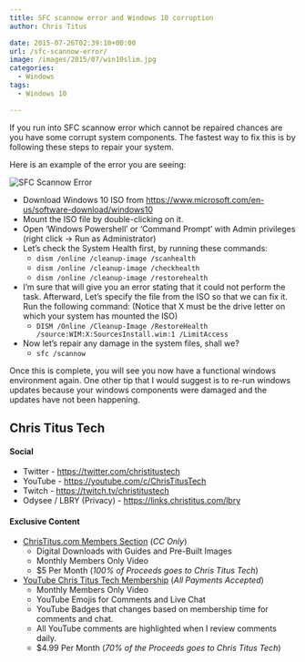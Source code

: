 ```yaml
---
title: SFC scannow error and Windows 10 corruption
author: Chris Titus

date: 2015-07-26T02:39:10+00:00
url: /sfc-scannow-error/
image: /images/2015/07/win10slim.jpg
categories:
  - Windows
tags:
  - Windows 10

---
```

If you run into SFC scannow error which cannot be repaired chances are you have some corrupt system components. The fastest way to fix this is by following these steps to repair your system.<!--more-->

Here is an example of the error you are seeing:

![SFC Scannow Error](/images/2015/07/SFC-scannow-error-1.png)

  * Download Windows 10 ISO from <https://www.microsoft.com/en-us/software-download/windows10>
  * Mount the ISO file by double-clicking on it.
  * Open &#8216;Windows Powershell&#8217; or &#8216;Command Prompt&#8217; with Admin privileges (right click -> Run as Administrator)
  * Let&#8217;s check the System Health first, by running these commands: 
      * `dism /online /cleanup-image /scanhealth`
      * `dism /online /cleanup-image /checkhealth`
      * `dism /online /cleanup-image /restorehealth`
  * I&#8217;m sure that will give you an error stating that it could not perform the task. Afterward, Let&#8217;s specify the file from the ISO so that we can fix it. Run the following command: (Notice that X must be the drive letter on which your system has mounted the ISO) 
      * `DISM /Online /Cleanup-Image /RestoreHealth /source:WIM:X:SourcesInstall.wim:1 /LimitAccess`
  * Now let&#8217;s repair any damage in the system files, shall we? 
      * `sfc /scannow`

Once this is complete, you will see you now have a functional windows environment again. One other tip that I would suggest is to re-run windows updates because your windows components were damaged and the updates have not been happening.

## Chris Titus Tech

#### Social

- Twitter - <https://twitter.com/christitustech>
- YouTube - <https://youtube.com/c/ChrisTitusTech>
- Twitch - <https://twitch.tv/christitustech>
- Odysee / LBRY (Privacy) - <https://links.christitus.com/lbry>

#### Exclusive Content

- [ChrisTitus.com Members Section][1] (_CC Only_)
  - Digital Downloads with Guides and Pre-Built Images
  - Monthly Members Only Video
  - $5 Per Month (_100% of Proceeds goes to Chris Titus Tech_)
- [YouTube Chris Titus Tech Membership][2] (_All Payments Accepted_)
  - Monthly Members Only Video
  - YouTube Emojis for Comments and Live Chat
  - YouTube Badges that changes based on membership time for comments and chat.
  - All YouTube comments are highlighted when I review comments daily. 
  - $4.99 Per Month (_70% of the Proceeds goes to Chris Titus Tech_)

 [1]: https://portal.christitus.com
 [2]: https://links.christitus.com/join